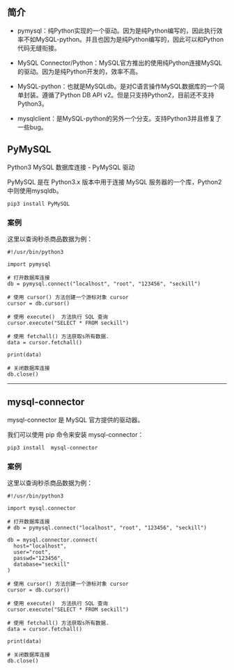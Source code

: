 ## 简介

- pymysql：纯Python实现的一个驱动。因为是纯Python编写的，因此执行效率不如MySQL-python。并且也因为是纯Python编写的，因此可以和Python代码无缝衔接。

- MySQL Connector/Python：MySQL官方推出的使用纯Python连接MySQL的驱动。因为是纯Python开发的，效率不高。


- MySQL-python：也就是MySQLdb。是对C语言操作MySQL数据库的一个简单封装。遵循了Python DB API v2。但是只支持Python2，目前还不支持Python3。

- mysqlclient：是MySQL-python的另外一个分支。支持Python3并且修复了一些bug。


## PyMySQL

Python3 MySQL 数据库连接 - PyMySQL 驱动

PyMySQL 是在 Python3.x 版本中用于连接 MySQL 服务器的一个库，Python2中则使用mysqldb。


```
pip3 install PyMySQL
```

### 案例

这里以查询秒杀商品数据为例：

```
#!/usr/bin/python3

import pymysql

# 打开数据库连接
db = pymysql.connect("localhost", "root", "123456", "seckill")

# 使用 cursor() 方法创建一个游标对象 cursor
cursor = db.cursor()

# 使用 execute()  方法执行 SQL 查询
cursor.execute("SELECT * FROM seckill")

# 使用 fetchall() 方法获取s所有数据.
data = cursor.fetchall()

print(data)

# 关闭数据库连接
db.close()
```

----------------------------------------------------------------------------------

## mysql-connector

mysql-connector 是 MySQL 官方提供的驱动器。

我们可以使用 pip 命令来安装 mysql-connector：


```
pip3 install  mysql-connector
```

### 案例

这里以查询秒杀商品数据为例：

```
#!/usr/bin/python3

import mysql.connector

# 打开数据库连接
# db = pymysql.connect("localhost", "root", "123456", "seckill")

db = mysql.connector.connect(
  host="localhost",
  user="root",
  passwd="123456",
  database="seckill"
)

# 使用 cursor() 方法创建一个游标对象 cursor
cursor = db.cursor()

# 使用 execute()  方法执行 SQL 查询
cursor.execute("SELECT * FROM seckill")

# 使用 fetchall() 方法获取s所有数据.
data = cursor.fetchall()

print(data)

# 关闭数据库连接
db.close()
```